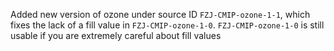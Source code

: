 Added new version of ozone under source ID `FZJ-CMIP-ozone-1-1`, which fixes the lack of a fill value in `FZJ-CMIP-ozone-1-0`. `FZJ-CMIP-ozone-1-0` is still usable if you are extremely careful about fill values
